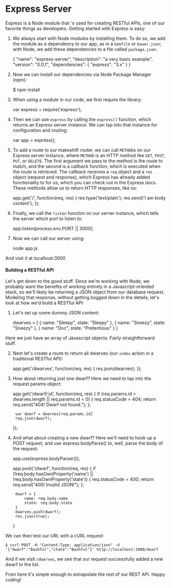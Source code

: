 # Express Server

Express is a Node module that 's used for creating RESTful APIs, one of our favorite things as developers. Getting started with Express is easy:

1) We always start with Node modules by installing them. To do so, we add the module as a dependency to our app, as in a `Gemfile` or `bower.json`; with Node, we add these dependencies to a file called `package.json`:
	
	{
		"name": "express-server",
		"description": "a very basic example",
		"version": "0.0.1",
		"dependencies": {
			"express": "3.x"
		}
	}

2) Now we can install our dependencies via Node Package Manager (npm):

	$ npm install
	
3) When using a module in our code, we first require the library:

	var express = require('express');
	
4) Then we can use `express` by calling the `express()` function, which returns an Express server instance. We can tap into that instance for configuration and routing:

	var app = express();
	
5) To add a route to our makeshift router, we can call `METHOD`s on our Express server instance, where `METHOD` is an HTTP method like `GET`, `POST`, `PUT`, or `DELETE`. The first argument we pass to the method is the route to match, and the second is a callback function, which is executed when the route is retrieved. The callback receives a `req` object and a `res` object (request and response), which Express has already added functionality to for us, which you can check out in the Express docs. These methods allow us to return HTTP responses, like so:

	app.get('/', function(req, res) {
		res.type('text/plain');
		res.send('I am body content');
	});
	
6) Finally, we call the `listen` function on our server instance, which tells the server which port to listen to:

	app.listen(process.env.PORT || 3000);
	
7) Now we can call our server using:
	
	node app.js
	
And visit it at localhost:3000

#### Building a RESTful API

Let's get down to the good stuff. Since we're working with Node, we probably want the benefits of working entirely in a Javascript-oriented stack, so we'll likely be returning a JSON object from our database request. Modeling that response, without getting bogged down in the details, let's look at how we'd build a RESTful API:

1) Let's set up some dummy JSON content:

	dwarves = [
		{ name: "Sleepy", state: "Sleepy" },
		{ name: "Sneezy", state: "Sneezy" }, 
		{ name: "Doc", state: "Pretentious" }
	]
	
Here we just have an array of Javascript objects. Fairly straightforward stuff.

2) Next let's create a route to return all dwarves (our `index` action in a traditional RESTful API):

	app.get('/dwarves', function(req, res) {
		res.json(dwarves);
	});
	
3) How about returning just one dwarf? Here we need to tap into the request params object:

	app.get('/dwarf/:id', function(req, res) {
		if (req.params.id > dwarves.length || req.params.id < 0) {
			req.statusCode = 404;
			return req.send("404! Dwarf not found.");
		};
		
		var dwarf = dwarves[req.params.id]
		req.json(dwarf);
	});
	
4) And what about creating a new dwarf? Here we'll need to hook up a POST request, and use express.bodyParse() to, well, parse the body of the request:

	app.use(express.bodyParser());

	app.post('/dwarf', function(req, res) {
		if (!req.body.hasOwnProperty('name') || !req.body.hasOwnProperty('state')) {
			req.statusCode = 400;
			return req.send("400! Invalid JSON!");
		};
		
		dwarf = {
			name: req.body.name
			state: req.body.state
		}
		dwarves.push(dwarf);
		res.json(true);
	}
	
We can then test our URL with a cURL request:

	$ curl POST -H "Content-Type: application/json" -d '{"dwarf":"Bashful","state":"Bashful"}' http://localhost:3000/dwarf
	
And if we visit `/dwarves`, we see that our request successfully added a new dwarf to the list.

From here it's simple enough to extrapolate the rest of our REST API. Happy coding! 
	